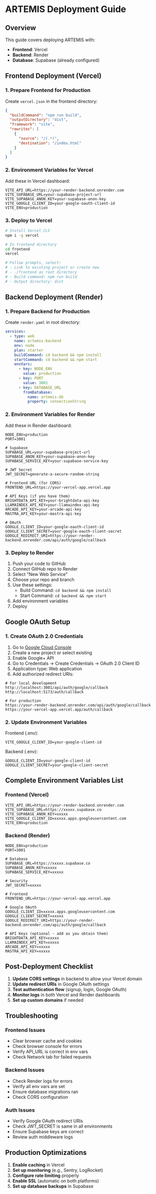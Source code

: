 # ARTEMIS Deployment Guide

## Overview

This guide covers deploying ARTEMIS with:
- **Frontend**: Vercel
- **Backend**: Render
- **Database**: Supabase (already configured)

## Frontend Deployment (Vercel)

### 1. Prepare Frontend for Production

Create `vercel.json` in the frontend directory:

```json
{
  "buildCommand": "npm run build",
  "outputDirectory": "dist",
  "framework": "vite",
  "rewrites": [
    {
      "source": "/(.*)",
      "destination": "/index.html"
    }
  ]
}
```

### 2. Environment Variables for Vercel

Add these in Vercel dashboard:

```
VITE_API_URL=https://your-render-backend.onrender.com
VITE_SUPABASE_URL=your-supabase-project-url
VITE_SUPABASE_ANON_KEY=your-supabase-anon-key
VITE_GOOGLE_CLIENT_ID=your-google-oauth-client-id
VITE_ENV=production
```

### 3. Deploy to Vercel

```bash
# Install Vercel CLI
npm i -g vercel

# In frontend directory
cd frontend
vercel

# Follow prompts, select:
# - Link to existing project or create new
# - ./frontend as root directory
# - Build command: npm run build
# - Output directory: dist
```

## Backend Deployment (Render)

### 1. Prepare Backend for Production

Create `render.yaml` in root directory:

```yaml
services:
  - type: web
    name: artemis-backend
    env: node
    plan: starter
    buildCommand: cd backend && npm install
    startCommand: cd backend && npm start
    envVars:
      - key: NODE_ENV
        value: production
      - key: PORT
        value: 3001
      - key: DATABASE_URL
        fromDatabase:
          name: artemis-db
          property: connectionString
```

### 2. Environment Variables for Render

Add these in Render dashboard:

```
NODE_ENV=production
PORT=3001

# Supabase
SUPABASE_URL=your-supabase-project-url
SUPABASE_ANON_KEY=your-supabase-anon-key
SUPABASE_SERVICE_KEY=your-supabase-service-key

# JWT Secret
JWT_SECRET=generate-a-secure-random-string

# Frontend URL (for CORS)
FRONTEND_URL=https://your-vercel-app.vercel.app

# API Keys (if you have them)
BRIGHTDATA_API_KEY=your-brightdata-api-key
LLAMAINDEX_API_KEY=your-llamaindex-api-key
ARCADE_API_KEY=your-arcade-api-key
MASTRA_API_KEY=your-mastra-api-key

# OAuth
GOOGLE_CLIENT_ID=your-google-oauth-client-id
GOOGLE_CLIENT_SECRET=your-google-oauth-client-secret
GOOGLE_REDIRECT_URI=https://your-render-backend.onrender.com/api/auth/google/callback
```

### 3. Deploy to Render

1. Push your code to GitHub
2. Connect GitHub repo to Render
3. Select "New Web Service"
4. Choose your repo and branch
5. Use these settings:
   - Build Command: `cd backend && npm install`
   - Start Command: `cd backend && npm start`
6. Add environment variables
7. Deploy

## Google OAuth Setup

### 1. Create OAuth 2.0 Credentials

1. Go to [Google Cloud Console](https://console.cloud.google.com)
2. Create a new project or select existing
3. Enable Google+ API
4. Go to Credentials → Create Credentials → OAuth 2.0 Client ID
5. Application type: Web application
6. Add authorized redirect URIs:

```
# For local development
http://localhost:3001/api/auth/google/callback
http://localhost:5173/auth/callback

# For production
https://your-render-backend.onrender.com/api/auth/google/callback
https://your-vercel-app.vercel.app/auth/callback
```

### 2. Update Environment Variables

Frontend (.env):
```
VITE_GOOGLE_CLIENT_ID=your-google-client-id
```

Backend (.env):
```
GOOGLE_CLIENT_ID=your-google-client-id
GOOGLE_CLIENT_SECRET=your-google-client-secret
```

## Complete Environment Variables List

### Frontend (Vercel)

```env
VITE_API_URL=https://your-render-backend.onrender.com
VITE_SUPABASE_URL=https://xxxxx.supabase.co
VITE_SUPABASE_ANON_KEY=xxxxx
VITE_GOOGLE_CLIENT_ID=xxxxx.apps.googleusercontent.com
VITE_ENV=production
```

### Backend (Render)

```env
NODE_ENV=production
PORT=3001

# Database
SUPABASE_URL=https://xxxxx.supabase.co
SUPABASE_ANON_KEY=xxxxx
SUPABASE_SERVICE_KEY=xxxxx

# Security
JWT_SECRET=xxxxx

# Frontend
FRONTEND_URL=https://your-vercel-app.vercel.app

# Google OAuth
GOOGLE_CLIENT_ID=xxxxx.apps.googleusercontent.com
GOOGLE_CLIENT_SECRET=xxxxx
GOOGLE_REDIRECT_URI=https://your-render-backend.onrender.com/api/auth/google/callback

# API Keys (optional - add as you obtain them)
BRIGHTDATA_API_KEY=xxxxx
LLAMAINDEX_API_KEY=xxxxx
ARCADE_API_KEY=xxxxx
MASTRA_API_KEY=xxxxx
```

## Post-Deployment Checklist

1. **Update CORS settings** in backend to allow your Vercel domain
2. **Update redirect URIs** in Google OAuth settings
3. **Test authentication flow** (signup, login, Google OAuth)
4. **Monitor logs** in both Vercel and Render dashboards
5. **Set up custom domains** if needed

## Troubleshooting

### Frontend Issues
- Clear browser cache and cookies
- Check browser console for errors
- Verify API_URL is correct in env vars
- Check Network tab for failed requests

### Backend Issues
- Check Render logs for errors
- Verify all env vars are set
- Ensure database migrations ran
- Check CORS configuration

### Auth Issues
- Verify Google OAuth redirect URIs
- Check JWT_SECRET is same in all environments
- Ensure Supabase keys are correct
- Review auth middleware logs

## Production Optimizations

1. **Enable caching** in Vercel
2. **Set up monitoring** (e.g., Sentry, LogRocket)
3. **Configure rate limiting** properly
4. **Enable SSL** (automatic on both platforms)
5. **Set up database backups** in Supabase

